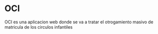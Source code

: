 # OCI

OCI es una aplicacion web donde se va a tratar el otrogamiento masivo de matricula de los circulos infantiles
